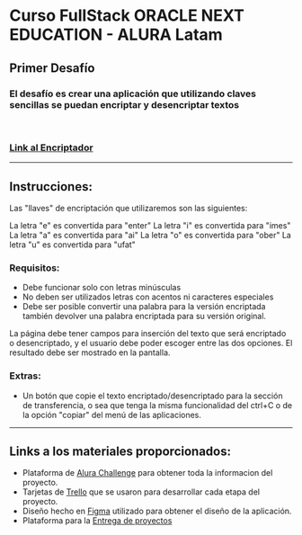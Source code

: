 # Curso FullStack ORACLE NEXT EDUCATION - ALURA Latam

## Primer Desafío

### <strong>El desafío es crear una aplicación que utilizando claves sencillas se puedan encriptar y desencriptar textos</strong>

<br>

### [Link al Encriptador ](https://lu182.github.io/encriptador/)

___
## Instrucciones:

Las "llaves" de encriptación que utilizaremos son las siguientes:

La letra "e" es convertida para "enter"
La letra "i" es convertida para "imes"
La letra "a" es convertida para "ai"
La letra "o" es convertida para "ober"
La letra "u" es convertida para "ufat"

### Requisitos:

- Debe funcionar solo con letras minúsculas
- No deben ser utilizados letras con acentos ni caracteres especiales
- Debe ser posible convertir una palabra para la versión encriptada también devolver una palabra encriptada para su versión original.


La página debe tener campos para
inserción del texto que será encriptado o desencriptado, y el usuario debe poder escoger entre las dos opciones.
El resultado debe ser mostrado en la pantalla.

### Extras:
- Un botón que copie el texto encriptado/desencriptado para la sección de transferencia, o sea que tenga la misma funcionalidad del ctrl+C 
o de la opción "copiar" del menú de las aplicaciones.
___

##  Links a los materiales proporcionados:

- Plataforma de [Alura Challenge](https://www.aluracursos.com/challenges/oracle-one/sprint01-construye-un-encriptador-texto-con-javascript) para obtener toda la informacion del proyecto.
- Tarjetas de [Trello](https://trello.com/b/WTdfcewC/encriptador-de-texto-alura-challenges-one) que se usaron para desarrollar cada etapa del proyecto.
- Diseño hecho en [Figma](https://www.figma.com/file/trP3p5nEh7XUyB3n2bomjP/Alura-Challenge---Desaf%C3%ADo-1---L%C3%B3gica?node-id=0%3A1) utilizado para obtener el diseño de la aplicación.
- Plataforma para la [Entrega de proyectos](https://lp.alura.com.br/alura-latam-lp-entrega-de-challenge-one-esp)
